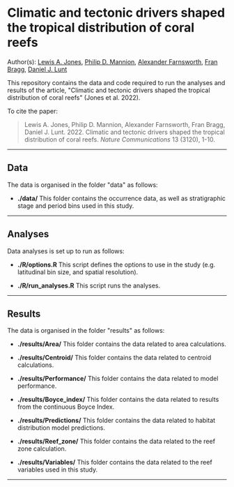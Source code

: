 # Climatic and tectonic drivers shaped the tropical distribution of coral reefs

Author(s): [Lewis A. Jones](mailto:LewisA.Jones@outlook.com), [Philip D. Mannion](mailto:philipdmannion@gmail.com), [Alexander Farnsworth](mailto:alex.Farnsworth@bristol.ac.uk), [Fran Bragg](mailto:Fran.Bragg@bristol.ac.uk), [Daniel J. Lunt](mailto:D.J.Lunt@bristol.ac.uk)

This repository contains the data and code required to run the analyses and results of the article, "Climatic and tectonic drivers shaped the tropical distribution of coral reefs" (Jones et al. 2022). 

To cite the paper: 
> Lewis A. Jones, Philip D. Mannion, Alexander Farnsworth, Fran Bragg, Daniel J. Lunt. 2022. Climatic and tectonic drivers shaped the tropical distribution of coral reefs. *Nature Communications* 13 (3120), 1-10.

-------

## Data
The data is organised in the folder "data" as follows:

* **./data/**
This folder contains the occurrence data, as well as stratigraphic stage and period bins used in this study.

-------

## Analyses
Data analyses is set up to run as follows:

* **./R/options.R**
This script defines the options to use in the study (e.g. latitudinal bin size, and spatial resolution).

* **./R/run_analyses.R**
This script runs the analyses.

-------

## Results
The data is organised in the folder "results" as follows:

* **./results/Area/**
This folder contains the data related to area calculations.

* **./results/Centroid/**
This folder contains the data related to centroid calculations.

* **./results/Performance/**
This folder contains the data related to model performance.

* **./results/Boyce_index/**
This folder contains the data related to results from the continuous Boyce Index.

* **./results/Predictions/**
This folder contains the data related to habitat distribution model predictions.

* **./results/Reef_zone/**
This folder contains the data related to the reef zone calculation.

* **./results/Variables/**
This folder contains the data related to the reef variables used in this study.

-------

